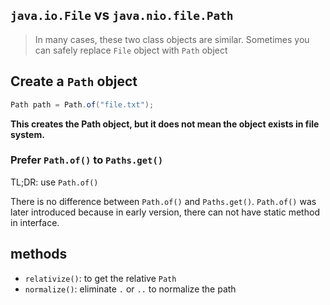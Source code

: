 ## `java.io.File` vs `java.nio.file.Path`

> In many cases, these two class objects are similar. Sometimes you can safely replace `File` object with `Path` object

## Create a `Path` object

```java
Path path = Path.of("file.txt");
```

**This creates the Path object, but it does not mean the object exists in file system.**

### Prefer `Path.of()` to `Paths.get()`

TL;DR: use `Path.of()`

There is no difference between `Path.of()` and `Paths.get()`.  `Path.of()` was later introduced because in early version, there can not have static method in interface.

## methods

- `relativize()`: to get the relative `Path` 
- `normalize()`: eliminate `.` or `..` to normalize the path